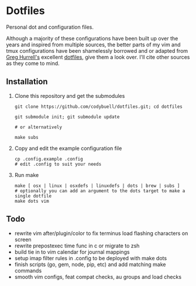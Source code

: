 Dotfiles
========

Personal dot and configuration files.

Although a majority of these configurations have been built up over the years and inspired from multiple sources, the better parts of my vim and tmux configurations have been shamelessly borrowed and or adapted from [Greg Hurrell's](https://github.com/wincent) excellent [dotfiles](https://github.com/wincent/wincent), give them a look over.  I'll cite other sources as they come to mind.

Installation
------------

 1. Clone this repository and get the submodules

        git clone https://github.com/codybuell/dotfiles.git; cd dotfiles

        git submodule init; git submodule update

        # or alternatively

        make subs


 2. Copy and edit the example configuration file

        cp .config.example .config
        # edit .config to suit your needs

 3. Run make

        make [ osx | linux | osxdefs | linuxdefs | dots | brew | subs ]
        # optionally you can add an argument to the dots target to make a single dotfile
        make dots vim

Todo
----

- rewrite vim after/plugin/color to fix terminus load flashing characters on screen
- rewrite prepostexec time func in c or migrate to zsh
- build tie in to vim calendar for journal mappings
- setup imap filter rules in .config to be deployed with make dots
- finish scripts (go, gem, node, pip, etc) and add matching make commands
- smooth vim configs, feat compat checks, au groups and load checks
